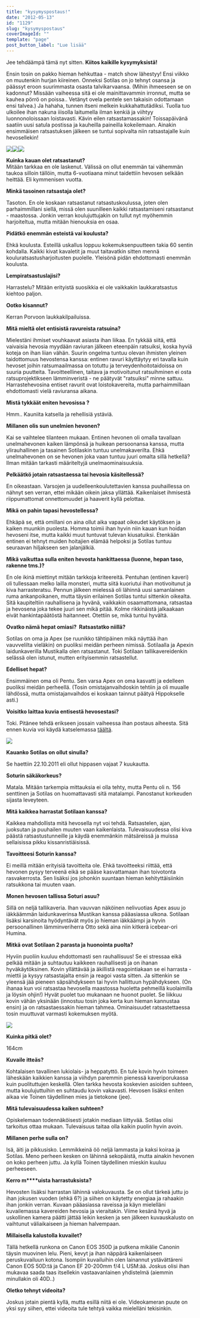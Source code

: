 ```yaml
---
title: "kysymyspostaus!"
date: "2012-05-13"
id: "1129"
slug: "kysymyspostaus"
coverImageId: ""
template: "page"
post_button_label: "Lue lisää"
---
```


Jee tehdäämpä tämä nyt sitten. **Kiitos kaikille kysymyksistä!**  
  
Ensin tosin on pakko hieman hehkuttaa - match show lähestyy! Ensi viikko on muutenkin hurjan kiireinen. Onneksi Sotilas on jo tehnyt osansa ja päässyt eroon suurimmasta osasta talvikarvaansa. (Mihin ihmeeseen se on kadonnut? Missään vaiheessa sitä ei ole mainittavammin irronnut, mutta se kauhea pörrö on poissa.. Vetänyt ovela pentele sen takaisin odottamaan ensi talvea.) Ja hahaha, tunnen itseni melkein kukkahattutädiksi. Tuolla tuo ulkoilee ihan nakuna iiisolla laitumella ilman kenkiä ja viihtyy luonnonoloissaan loistavasti. Kävin eilen ratsastamassakin! Toissapäivänä saatiin uusi satula postissa ja kauheilla paineilla kokeilemaan. Ainakin ensimmäisen ratsastuksen jälkeen se tuntui sopivalta niin ratsastajalle kuin hevosellekin!  
  

[![](/images/IMG_9946.png)](http://1.bp.blogspot.com/-15r35yk7Lm4/T6-SKKlX7BI/AAAAAAAAAn0/GNJtUvUpgps/s1600/IMG_9946.png)[![](/images/IMG_9762.png)](http://4.bp.blogspot.com/-flAiTptGevQ/T6-R6AhUyZI/AAAAAAAAAnU/tTbWqQCoab4/s1600/IMG_9762.png)[![](/images/IMG_9767.png)](http://4.bp.blogspot.com/-klQ-0z7Tq4k/T6-R-B05gJI/AAAAAAAAAnc/7fSXJGTPszY/s1600/IMG_9767.png)

  
**Kuinka kauan olet ratsastanut?**  
Mitään tarkkaa en ole laskenut. Välissä on ollut enemmän tai vähemmän taukoa silloin tällöin, mutta 6-vuotiaana minut taidettiin hevosen selkään heittää. Eli kymmenisen vuotta.  
  

**Minkä tasoinen ratsastaja olet?**

Tasoton. En ole koskaan ratsastanut ratsastuskoulussa, joten olen parhaimmillani siellä, missä olen suunilleen kaikki ratsastamiseni ratsastanut - maastossa. Jonkin verran koulujuttujakin on tullut nyt myöhemmin harjoiteltua, mutta mitään hienouksia en osaa.

**Pidätkö enemmän esteistä vai koulusta?**

Ehkä koulusta. Esteillä uskallus loppuu kokemuksenpuutteen takia 60 sentin kohdalla. Kaikki kivat kavaletit ja muut taitavatkin sitten mennä kouluratsastusharjoitusten puolelle. Yleisönä pidän ehdottomasti enemmän koulusta.

**Lempiratsastuslajisi?**

Harrastelu? Mitään erityistä suosikkia ei ole vaikkakin laukkaratsastus kiehtoo paljon.

**Ootko kisannut?**

Kerran Porvoon laukkakilpailuissa.

**Mitä mieltä olet entisistä ravureista ratsuina?**

Mielestäni ihmiset vouhkaavat asiasta ihan liikaa. En tykkää siitä, että vaivaisia hevosia myydään raviuran jälkeen eteenpäin ratsuiksi, koska hyviä koteja on ihan liian vähän. Suurin ongelma tuntuu olevan ihmisten yleinen taidottomuus hevostensa kanssa: entinen ravuri käyttäytyy eri tavalla kuin hevoset joihin ratsumaailmassa on totuttu ja terveydenhoitotaidoissa on suuria puutteita. Tavoitteellinen, taitava ja motivoitunut ratsuihminen ei osta ratsuprojektikseen lämminveristä - ne päätyvät "ratsuiksi" minne sattuu. Harrastehevosina entiset ravurit ovat loistokavereita, mutta parhaimmillaan ehdottomasti vielä raviuransa aikana.

**Mistä tykkäät eniten hevosissa ?**

Hmm.. Kauniita katsella ja rehellisiä ystäviä.

**Millanen olis sun unelmien hevonen?**

Kai se vaihtelee tilanteen mukaan. Entinen hevonen oli omalla tavallaan unelmahevonen kaiken lämpönsä ja huikean persoonansa kanssa, mutta ylirauhallinen ja tasainen Sotilaskin tuntuu unelmakaverilta. Ehkä unelmahevonen on se hevonen joka vaan tuntuu juuri omalta sillä hetkellä? Ilman mitään tarkasti määriteltyjä unelmaominaisuuksia.

**Pelkäätkö jotain ratsastaessa tai hevosia käsitellessä?**

En oikeastaan. Varsojen ja uudelleenkoulutettavien kanssa puuhaillessa on nähnyt sen verran, ettei mikään oikein jaksa yllättää. Kaikenlaiset ihmisestä riippumattomat onnettomuudet ja haaverit kyllä pelottaa.

**Mikä on pahin tapasi hevostellessa?**

Ehkäpä se, että omillani on aina ollut aika vapaat oikeudet käytöksen ja kaiken muunkin puolesta. Homma toimii ihan hyvin niin kauan kun hoidan hevoseni itse, mutta kaikki muut tuntuvat tulevan kiusatuiksi. Etenkään entinen ei tehnyt muiden hoitajien elämää helpoksi ja Sotilas tuntuu seuraavan hiljakseen sen jalanjälkiä.

**Mikä vaikuttaa sulla eniten hevosta hankittaessa (luonne, hepan taso, rakenne tms.)?**

En ole ikinä miettinyt mitään tarkkoja kriteereitä. Pentuhan (entinen kaveri) oli tullessaan melko lailla monsteri, mutta siitä kuoriutui ihan motivoitunut ja kiva harrasteratsu. Pennun jälkeen mielessä oli lähinnä uusi samanlainen ruma ankanpoikanen, mutta täysin erilainen Sotilas tuntui sittenkin oikealta. Sitä kaupiteltiin rauhallisena ja hyvänä, vaikkakin osaamattomana, ratsastaa ja hevosena joka tekee juuri sen mikä pitää. Kolme rikkinäistä jalkaakaan eivät hankintapäätöstä haitanneet. Otettiin se, mikä tuntui hyvältä.

**Ovatko nämä hepat omiasi?  Ratsastatko niillä?**

Sotilas on oma ja Apex (se ruunikko tähtipäinen mikä näyttää ihan vauvvelilta vieläkin) on puoliksi meidän perheen nimissä. Sotilaalla ja Apexin laidunkaverilla Mustikalla olen ratsastanut. Toki Sotilaan tallikavereidenkin selässä olen istunut, mutten erityisemmin ratsastellut.

**Edelliset hepat?**

Ensimmäinen oma oli Pentu. Sen varsa Apex on oma kasvatti ja edelleen puoliksi meidän perheellä. (Tosin omistajanvaihdoskin tehtiin ja oli muualle lähdössä, mutta omistajanvaihdos ei koskaan tainnut päätyä Hippokselle asti.)

**Voisitko laittaa kuvia entisestä hevosestasi?**

Toki. Pitänee tehdä erikseen jossain vaiheessa ihan postaus aiheesta. Sitä ennen kuvia voi käydä katselemassa [täältä](http://maisaw.otukset.fi/kuvat/2010/Hevoset+ja+tallit/Make+Mine+Music/).

  

[![](/images/IMG_9907.png)](http://4.bp.blogspot.com/-dkNigJ6l_44/T6-SGwMFlqI/AAAAAAAAAns/bLDtt2_8X-4/s1600/IMG_9907.png)

  

  

**Kauanko Sotilas on ollut sinulla?**

Se haettiin 22.10.2011 eli ollut hippasen vajaat 7 kuukautta.

**Soturin säkäkorkeus?**

Matala. Mitään tarkempia mittauksia ei olla tehty, mutta Pentu oli n. 156 senttinen ja Sotilas on huomattavasti sitä matalampi. Panostanut korkeuden sijasta leveyteen.

**Mitä kaikkea harrastat Sotilaan kanssa?**

Kaikkea mahdollista mitä hevosella nyt voi tehdä. Ratsastelen, ajan, juoksutan ja puuhailen muuten vaan kaikenlaista. Tulevaisuudessa olisi kiva päästä ratsastustunneille ja käydä enemmänkin mätsäreissä ja muissa sellaisissa pikku kissanristiäisissä.

**Tavoitteesi Soturin kanssa?**

Ei meillä mitään erityisiä tavoitteita ole. Ehkä tavoitteeksi riittää, että hevonen pysyy terveenä eikä se pääse kasvattamaan ihan toivotonta rasvakerrosta. Sen lisäksi jos johonkin suuntaan hieman kehityttäisiinkin ratsukkona tai muuten vaan.

**Monen hevosen tallissa Soturi asuu?**

Sillä on neljä tallikaveria. Ihan vauvvan näköinen nelivuotias Apex asuu jo iäkkäämmän laidunkaverinsa Mustikan kanssa pääasiassa ulkona. Sotilaan lisäksi karsinoita hyödyntävät myös jo hieman iäkkäämpi ja hyvin persoonallinen lämminveriherra Otto sekä aina niin kitkerä icebear-ori Humina.

**Mitkä ovat Sotilaan 2 parasta ja huonointa puolta?**

Hyviin puoliin kuuluu ehdottomasti sen rauhallisuus! Se ei stressaa eikä pelkää mitään ja suhtautuu kaikkeen rauhallisesti ja on ihanan hyväkäytöksinen. Kovin yllättävää ja äkillistä reagointiakaan se ei harrasta - miettii ja kysyy ratsastajalta ensin ja reagoi vasta sitten. Ja sittenkin se yleensä jää pieneen säpsähdykseen tai hyvin hallittuun hypähdykseen. (On ihanaa kun voi ratsastaa hevosella maastossa huoletta pehmeillä kuolaimilla ja löysin ohjin!) Hyvät puolet tuo mukanaan ne huonot puolet. Se liikkuu kovin vähän yksinään (innostuu tosin joka kerta kun hieman kannustaa ensin) ja on ratsastaessakin hieman tahmea. Ominaisuudet ratsastettaessa tosin muuttuvat varmasti kokemuksen myötä.

  

[![](/images/IMG_9782.png)](http://2.bp.blogspot.com/-Nz3KlwLib1Q/T6-SCl-VYFI/AAAAAAAAAnk/XwtIx8_XQ6I/s1600/IMG_9782.png)

  

  

**Kuinka pitkä olet?**

164cm

  

**Kuvaile itteäs?**

Kohtalaisen tavallinen lukiolais- ja heppatyttö. En tule kovin hyvin toimeen läheskään kaikkien kanssa ja viihdyn paremmin pienessä kaveriporukassa kuin puolituttujen keskellä. Olen tarkka hevosta koskevien asioiden suhteen, mutta koulujuttuihin en suhtaudu kovin vakavasti. Hevosen lisäksi eniten aikaa vie Toinen täydellinen mies ja tietokone (jee).

**Mitä tulevaisuudessa kaiken suhteen?**

Opiskelemaan todennäköisesti jotakin mediaan liittyvää. Sotilas olisi tarkoitus ottaa mukaan. Tulevaisuus taitaa olla kaikin puolin hyvin avoin.

**Millanen perhe sulla on?**

Isä, äiti ja pikkusisko. Lemmikkeinä öö neljä lammasta ja kaksi koiraa ja Sotilas. Meno perheen kesken on lähinnä sekopäistä, mutta ainakin hevonen on koko perheen juttu. Ja kyllä Toinen täydellinen mieskin kuuluu perheeseen.

**Kerro m****uista harrastuksista?**

Hevosten lisäksi harrastan lähinnä valokuvausta. Se on ollut tärkeä juttu jo ihan jokusen vuoden (ehkä 6?) ja siihen on käytetty energiaa ja rahaakin ihan jonkin verran. Kuvaan pääasiassa raveissa ja käyn mielelläni kuvailemassa kavereiden hevosia ja vieraitakin. Viime kesänä hyvä ja uskollinen kamera päätti jättää leikin kesken ja sen jälkeen kuvauskalusto on vaihtunut väliaikaiseen ja hieman halvempaan.

**Millaisella kalustolla kuvailet?**

Tällä hetkellä runkona on Canon EOS 350D ja putkena mikälie Canonin täysin muovinen lelu. Pieni, kevyt ja ihan näppärä kaikenlaiseen peruskuvailuun kotona. Isompiin kuvailuihin olen lainannut ystävättäreni Canon EOS 50D:tä ja Canon EF 20-200mm f/4 L USM:ää. Joskus olisi ihan mukavaa saada taas itsellekin vastaavanlainen yhdistelmä (aiemmin minullakin oli 40D..)

**Oletko tehnyt videoita?**

Joskus jotain pientä kyllä, mutta esillä niitä ei ole. Videokameran puute on yksi syy siihen, ettei videoita tule tehtyä vaikka mielelläni tekisinkin.

